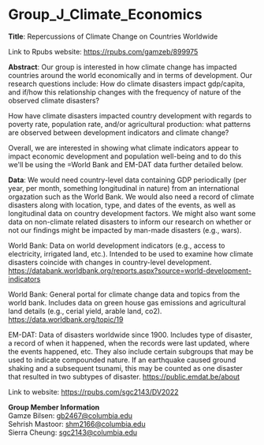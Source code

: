 # Group_J_Climate_Economics

<b>Title</b>: 
Repercussions of Climate Change on Countries Worldwide

Link to Rpubs website: https://rpubs.com/gamzeb/899975

<b>Abstract</b>:
Our group is interested in how climate change has impacted countries around the world economically and in terms of development. Our research questions include:
How do climate disasters impact gdp/capita, and if/how this relationship changes with the frequency of nature of the observed climate disasters?

How have climate disasters impacted country development with regards to poverty rate, population rate, and/or agricultural production: what patterns are observed between development indicators and climate change?

Overall, we are interested in showing what climate indicators appear to impact economic development and population well-being and to do this we'll be using the =World Bank and EM-DAT data further detailed below.

<b>Data</b>:
We would need country-level data containing GDP periodically (per year, per month, something longitudinal in nature) from an international orgazation such as the World Bank. We would also need a record of climate disasters along with location, type, and dates of the events, as well as longitudinal data on country development factors. We might also want some data on non-climate related disasters to inform our research on whether or not our findings might be impacted by man-made disasters (e.g., wars).

World Bank: Data on world development indicators (e.g., access to electricity, irrigated land, etc.). Intended to be used to examine how climate disasters coincide with changes in country-level development.
https://databank.worldbank.org/reports.aspx?source=world-development-indicators

World Bank: General portal for climate change data and topics from the world bank. Includes data on green house gas emissions and agricultural land details (e.g., cerial yield, arable land, co2).
https://data.worldbank.org/topic/19

EM-DAT: Data of disasters worldwide since 1900. Includes type of disaster, a record of when it happened, when the records were last updated, where the events happened, etc. They also include certain subgroups that may be used to indicate compounded nature. If an earthquake caused ground shaking and a subsequent tsunami, this may be counted as one disaster that resulted in two subtypes of disaster.
https://public.emdat.be/about

Link to website: https://rpubs.com/sgc2143/DV2022


<b> Group Member Information </b> <br>
Gamze Bilsen: gb2467@columbia.edu <br>
Sehrish Mastoor: shm2166@columbia.edu <br>
Sierra Cheung: sgc2143@columbia.edu
